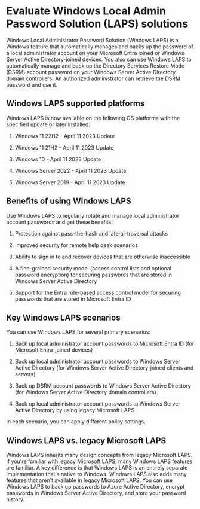 # Evaluate Windows Local Admin Password Solution (LAPS) solutions

Windows Local Administrator Password Solution (Windows LAPS) is a Windows feature that automatically manages and backs up the password of a local administrator account on your Microsoft Entra joined or Windows Server Active Directory-joined devices. You also can use Windows LAPS to automatically manage and back up the Directory Services Restore Mode (DSRM) account password on your Windows Server Active Directory domain controllers. An authorized administrator can retrieve the DSRM password and use it.

## Windows LAPS supported platforms

Windows LAPS is now available on the following OS platforms with the specified update or later installed:

1) Windows 11 22H2 - April 11 2023 Update

2) Windows 11 21H2 - April 11 2023 Update

3) Windows 10 - April 11 2023 Update

4) Windows Server 2022 - April 11 2023 Update

5) Windows Server 2019 - April 11 2023 Update

## Benefits of using Windows LAPS

Use Windows LAPS to regularly rotate and manage local administrator account passwords and get these benefits:

1) Protection against pass-the-hash and lateral-traversal attacks

2) Improved security for remote help desk scenarios

3) Ability to sign in to and recover devices that are otherwise inaccessible

4) A fine-grained security model (access control lists and optional password encryption) for securing passwords that are stored in Windows Server Active Directory

5) Support for the Entra role-based access control model for securing passwords that are stored in Microsoft Entra ID

## Key Windows LAPS scenarios

You can use Windows LAPS for several primary scenarios:

1) Back up local administrator account passwords to Microsoft Entra ID (for Microsoft Entra-joined devices)

2) Back up local administrator account passwords to Windows Server Active Directory (for Windows Server Active Directory-joined clients and servers)

3) Back up DSRM account passwords to Windows Server Active Directory (for Windows Server Active Directory domain controllers)

4) Back up local administrator account passwords to Windows Server Active Directory by using legacy Microsoft LAPS

In each scenario, you can apply different policy settings.

## Windows LAPS vs. legacy Microsoft LAPS

Windows LAPS inherits many design concepts from legacy Microsoft LAPS. If you're familiar with legacy Microsoft LAPS, many Windows LAPS features are familiar. A key difference is that Windows LAPS is an entirely separate implementation that's native to Windows. Windows LAPS also adds many features that aren't available in legacy Microsoft LAPS. You can use Windows LAPS to back up passwords to Azure Active Directory, encrypt passwords in Windows Server Active Directory, and store your password history.
